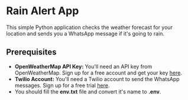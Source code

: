 # Rain Alert App

This simple Python application checks the weather forecast for your location and sends you a WhatsApp message if it's going to rain.

## Prerequisites

* **OpenWeatherMap API Key:** You'll need an API key from OpenWeatherMap. Sign up for a free account and get your key [here](https://openweathermap.org/appid).
* **Twilio Account:** You'll need a Twilio account to send the WhatsApp messages. Sign up for a free trial [here](https://www.twilio.com/try-twilio).
* You should fill the **env.txt** file and convert it's name to **.env**.
